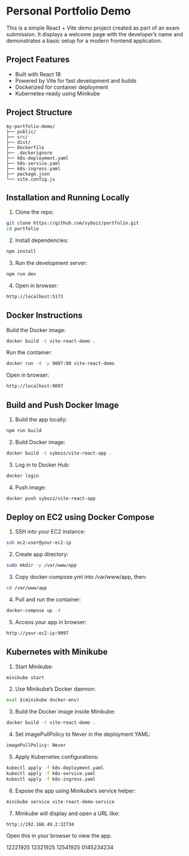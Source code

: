 # Personal Portfolio Demo

This is a simple React + Vite demo project created as part of an exam submission.
It displays a welcome page with the developer’s name and demonstrates a basic setup for a modern frontend application.


## Project Features
-	Built with React 18
-	Powered by Vite for fast development and builds
-	Dockerized for container deployment
-	Kubernetes-ready using Minikube


## Project Structure
```
my-portfolio-demo/
├── public/
├── src/
├── dist/
├── Dockerfile
├── .dockerignore
├── k8s-deployment.yaml
├── k8s-service.yaml
├── k8s-ingress.yaml
├── package.json
└── vite.config.js
```


## Installation and Running Locally

1. Clone the repo:

  ```bash
  git clone https://github.com/sybozz/portfolio.git
  cd portfolio
  ```

2.	Install dependencies:
  ```bash
  npm install
  ```
3.	Run the development server:
  ```bash
  npm run dev
  ```
4.	Open in browser:
  ```bash
  http://localhost:5173
  ```


## Docker Instructions

Build the Docker image:
  ```bash
  docker build -t vite-react-demo .
  ```

Run the container:
  ```bash
  docker run -d -p 9097:80 vite-react-demo
  ```

Open in browser:
  ```bash
  http://localhost:9097
  ```

## Build and Push Docker Image
1.	Build the app locally:
```bash
npm run build
```
2.	Build Docker image:
```bash
docker build -t sybozz/vite-react-app .
```
3.	Log in to Docker Hub:
```bash
docker login
```
4.	Push image:
```bash
docker push sybozz/vite-react-app
```


## Deploy on EC2 using Docker Compose
1.	SSH into your EC2 instance:
```bash
ssh ec2-user@your-ec2-ip
```
2.	Create app directory:
```bash
sudo mkdir -p /var/www/app
```
3.	Copy docker-compose.yml into /var/www/app, then:
```bash
cd /var/www/app
```
4.	Pull and run the container:
```bash
docker-compose up -d
```
5.	Access your app in browser:
```bash
http://your-ec2-ip:9097
```

## Kubernetes with Minikube
1.	Start Minikube:
  ```bash
  minikube start
  ```
2.	Use Minikube’s Docker daemon:
  ```bash
  eval $(minikube docker-env)
  ```
3.	Build the Docker image inside Minikube:
  ```bash
  docker build -t vite-react-demo .
  ```
4.	Set imagePullPolicy to Never in the deployment YAML:
  ```bash
  imagePullPolicy: Never
  ```
5.	Apply Kubernetes configurations:
  ```bash
  kubectl apply -f k8s-deployment.yaml
  kubectl apply -f k8s-service.yaml
  kubectl apply -f k8s-ingress.yaml
  ```
6.	Expose the app using Minikube’s service helper:
  ```bash
  minikube service vite-react-demo-service
  ```
7.	Minikube will display and open a URL like:
  ```bash
  http://192.168.49.2:32734
  ```

Open this in your browser to view the app.

12221925
12321925
12541925
0145234234
